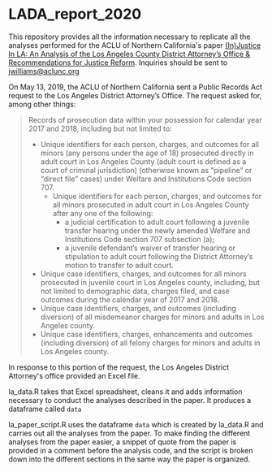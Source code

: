 # LADA_report_2020

This repository provides all the information necessary to replicate all the analyses performed for the ACLU of Northern California's paper [(In)Justice In LA: An Analysis of the Los Angeles County District Attorney’s Office  & Recommendations for Justice Reform](https://meetyourda.org/reports/lada/5573/). Inquiries should be sent to jwilliams@aclunc.org

On May 13, 2019, the ACLU of Northern California sent a Public Records Act request to the Los Angeles District Attorney’s Office. The request asked for, among other things:

> Records of prosecution data within your possession for calendar year 2017 and 2018, including but not limited to:
>   * Unique identifiers for each person, charges, and outcomes for all minors (any persons under the age of 18) prosecuted directly in adult court in Los Angeles County (adult court is defined as a court of criminal jurisdiction) (otherwise known as “pipeline” or “direct file” cases) under Welfare and Institutions Code section 707.
>     * Unique identifiers for each person, charges, and outcomes for all minors prosecuted in adult court in Los Angeles County after any one of the following:
>       * a judicial certification to adult court following a juvenile transfer hearing under the newly amended Welfare and Institutions Code section 707 subsection (a);
>       * a juvenile defendant’s waiver of transfer hearing or stipulation to adult court following the District Attorney’s motion to transfer to adult court.
>   * Unique case identifiers, charges, and outcomes for all minors prosecuted in juvenile court in Los Angeles county, including, but not limited to demographic data, charges filed, and case outcomes during the calendar year of 2017 and 2018.
>   * Unique case identifiers, charges, and outcomes (including diversion) of all misdemeanor charges for minors and adults in Los Angeles county.
>   * Unique case identifiers, charges, enhancements and outcomes (including diversion) of all felony charges for minors and adults in Los Angeles county.

In response to this portion of the request, the Los Angeles District Attorney's office provided an Excel file.

la_data.R takes that Excel spreadsheet, cleans it and adds information necessary to conduct the analyses described in the paper. It produces a dataframe called `data`

la_paper_script.R uses the dataframe `data` which is created by la_data.R and carries out all the analyses from the paper. To make finding the different analyses from the paper easier, a snippet of quote from the paper is provided in a comment before the analysis code, and the script is broken down into the different sections in the same way the paper is organized.

